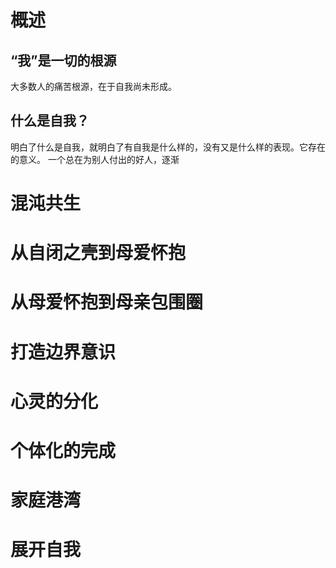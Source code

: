 # 概述
## “我”是一切的根源
大多数人的痛苦根源，在于自我尚未形成。
## 什么是自我？
明白了什么是自我，就明白了有自我是什么样的，没有又是什么样的表现。它存在的意义。
一个总在为别人付出的好人，逐渐
# 混沌共生
# 从自闭之壳到母爱怀抱
# 从母爱怀抱到母亲包围圈
# 打造边界意识
# 心灵的分化
# 个体化的完成
# 家庭港湾
# 展开自我
